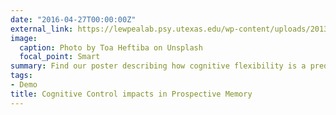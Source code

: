 ```yaml
---
date: "2016-04-27T00:00:00Z"
external_link: https://lewpealab.psy.utexas.edu/wp-content/uploads/2013/11/koslov_aclm_2019.pdf
image:
  caption: Photo by Toa Heftiba on Unsplash
  focal_point: Smart
summary: Find our poster describing how cognitive flexibility is a predictor of memory performance `here`.
tags:
- Demo
title: Cognitive Control impacts in Prospective Memory
---
```

